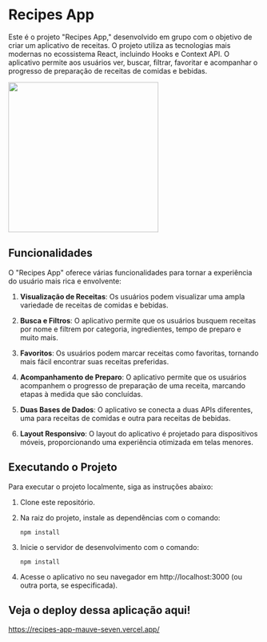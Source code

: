 # Recipes App

Este é o projeto "Recipes App," desenvolvido em grupo com o objetivo de criar um aplicativo de receitas. O projeto utiliza as tecnologias mais modernas no ecossistema React, incluindo Hooks e Context API. O aplicativo permite aos usuários ver, buscar, filtrar, favoritar e acompanhar o progresso de preparação de receitas de comidas e bebidas.

<img width="300" src="https://user-images.githubusercontent.com/14060102/225670156-2684b95b-eb39-4fe9-9eb6-32b7557e30f2.gif" />

## Funcionalidades

O "Recipes App" oferece várias funcionalidades para tornar a experiência do usuário mais rica e envolvente:

1. **Visualização de Receitas**: Os usuários podem visualizar uma ampla variedade de receitas de comidas e bebidas.

2. **Busca e Filtros**: O aplicativo permite que os usuários busquem receitas por nome e filtrem por categoria, ingredientes, tempo de preparo e muito mais.

3. **Favoritos**: Os usuários podem marcar receitas como favoritas, tornando mais fácil encontrar suas receitas preferidas.

4. **Acompanhamento de Preparo**: O aplicativo permite que os usuários acompanhem o progresso de preparação de uma receita, marcando etapas à medida que são concluídas.

5. **Duas Bases de Dados**: O aplicativo se conecta a duas APIs diferentes, uma para receitas de comidas e outra para receitas de bebidas.

6. **Layout Responsivo**: O layout do aplicativo é projetado para dispositivos móveis, proporcionando uma experiência otimizada em telas menores.

## Executando o Projeto

Para executar o projeto localmente, siga as instruções abaixo:

1. Clone este repositório.

2. Na raiz do projeto, instale as dependências com o comando:
   ```shell
   npm install
   ```

3. Inicie o servidor de desenvolvimento com o comando:
    ```shell
   npm install
   ```

4. Acesse o aplicativo no seu navegador em http://localhost:3000 (ou outra porta, se especificada).

## Veja o deploy dessa aplicação aqui!
https://recipes-app-mauve-seven.vercel.app/

<!-- Olá, Tryber!
Esse é apenas um arquivo inicial para o README do seu projeto.
É essencial que você preencha esse documento por conta própria, ok?
Não deixe de usar nossas dicas de escrita de README de projetos, e deixe sua criatividade brilhar!
:warning: IMPORTANTE: você precisa deixar nítido:
- quais arquivos/pastas foram desenvolvidos por você; 
- quais arquivos/pastas foram desenvolvidos por outra pessoa estudante;
- quais arquivos/pastas foram desenvolvidos pela Trybe.
-->
